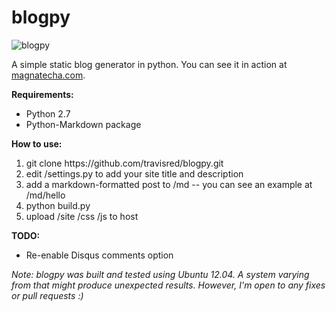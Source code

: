 blogpy
======

![blogpy](https://raw.github.com/travisred/blogpy/master/screenshot.png)

A simple static blog generator in python. You can see it in action at [magnatecha.com](http://magnatecha.com).

**Requirements:**
* Python 2.7
* Python-Markdown package

**How to use:**
<ol>
<li>git clone https://github.com/travisred/blogpy.git</li>
<li>edit /settings.py to add your site title and description</li>
<li>add a markdown-formatted post to /md -- you can see an example at /md/hello</li>
<li>python build.py</li>
<li>upload /site /css /js to host</li>
</ol>

**TODO:**
* Re-enable Disqus comments option

*Note: blogpy was built and tested using Ubuntu 12.04. A system varying from that might produce unexpected results. However, I'm open to any fixes or pull requests :)*


